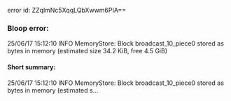 error id: ZZqlmNc5XqqLQbXwwm6PIA==
### Bloop error:

25/06/17 15:12:10 INFO MemoryStore: Block broadcast_10_piece0 stored as bytes in memory (estimated size 34.2 KiB, free 4.5 GiB)
#### Short summary: 

25/06/17 15:12:10 INFO MemoryStore: Block broadcast_10_piece0 stored as bytes in memory (estimated s...